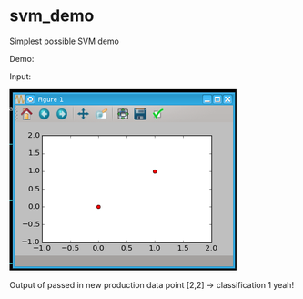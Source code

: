 # svm_demo

Simplest possible SVM demo



Demo:

Input:

![Alt text](./svm_demo_simplest_possible_two_points.png?raw=true "")



Output of passed in new production data point [2,2] -> classification 1  yeah!
